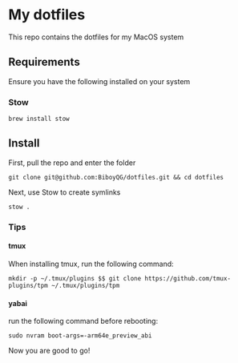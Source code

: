 # My dotfiles

This repo contains the dotfiles for my MacOS system

## Requirements

Ensure you have the following installed on your system

### Stow 

```
brew install stow
```

## Install

First, pull the repo and enter the folder

```
git clone git@github.com:BiboyQG/dotfiles.git && cd dotfiles
```

Next, use Stow to create symlinks

```
stow .
```

### Tips

#### tmux

When installing tmux, run the following command:

```
mkdir -p ~/.tmux/plugins $$ git clone https://github.com/tmux-plugins/tpm ~/.tmux/plugins/tpm
```

#### yabai

run the following command before rebooting:

```
sudo nvram boot-args=-arm64e_preview_abi
```

Now you are good to go!
